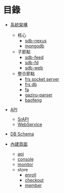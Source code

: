 
# 目錄

- [系統架構](https://github.com/Org08/sdb-nexus/tree/master/docs/Architecture)
  - 核心
    - [sdb-nexus](https://github.com/Org08/sdb-nexus/blob/master/docs/Architecture/sdb-nexus.md)
    - [mongodb](https://github.com/Org08/sdb-nexus/blob/master/docs/Architecture/mongodb.md)
  - 子節點
    - [sdb-feed](https://github.com/Org08/sdb-nexus/blob/master/docs/Architecture/sub-nodes.md#sdb-feed)
    - [sdb-fd](https://github.com/Org08/sdb-nexus/blob/master/docs/Architecture/sub-nodes.md#sdb-fd)
    - [sdb-web](https://github.com/Org08/sdb-nexus/blob/master/docs/Architecture/sub-nodes.md#sdb-web)
  - 整合節點
    - [frs socket server](https://github.com/Org08/sdb-nexus/blob/master/docs/Architecture/intergated-nodes.md#frs-socket-server)
    - [frs db](https://github.com/Org08/sdb-nexus/blob/master/docs/Architecture/intergated-nodes.md#frs-db)
    - [fa](https://github.com/Org08/sdb-nexus/blob/master/docs/Architecture/intergated-nodes.md#fa)
    - [gaziru-parser](https://github.com/Org08/sdb-nexus/blob/master/docs/Architecture/intergated-nodes.md#gaziru-parser)
    - [baofeng](https://github.com/Org08/sdb-nexus/blob/master/docs/Architecture/intergated-nodes.md#baofeng)

- [API](https://github.com/Org08/sdb-nexus/tree/master/docs/API)
  - [SrAPI](https://github.com/Org08/sdb-nexus/blob/master/docs/API/SrAPI/README.md)
  - [WebService](https://github.com/Org08/sdb-nexus/blob/master/docs/API/WebService.md)

- [DB Schema](https://github.com/Org08/sdb-nexus/blob/master/docs/DBSchema/README.md)

- [內建頁面](https://github.com/Org08/sdb-nexus/tree/master/docs/Pages)
  - [api](https://github.com/Org08/sdb-nexus/blob/master/docs/Pages/pages.md#api)
  - [console](https://github.com/Org08/sdb-nexus/blob/master/docs/Pages/pages.md#console)
  - [monitor](https://github.com/Org08/sdb-nexus/blob/master/docs/Pages/pages.md#monitor)
  - store
    - [enroll](https://github.com/Org08/sdb-nexus/blob/master/docs/Pages/pages.md#storeenroll)
    - [checkout](https://github.com/Org08/sdb-nexus/blob/master/docs/Pages/pages.md#storecheckout)
    - [member](https://github.com/Org08/sdb-nexus/blob/master/docs/Pages/pages.md#storemember)

